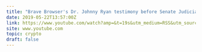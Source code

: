```yaml
---
title: "Brave Browser's Dr. Johnny Ryan testimony before Senate Judiciary Committee"
date: 2019-05-22T13:57:00Z
link: https://www.youtube.com/watch?amp=&t=19s&utm_medium=RSS&utm_source=hune&v=V7opFXZR0m4
site: www.youtube.com
topic: crypto
draft: false
---
```

